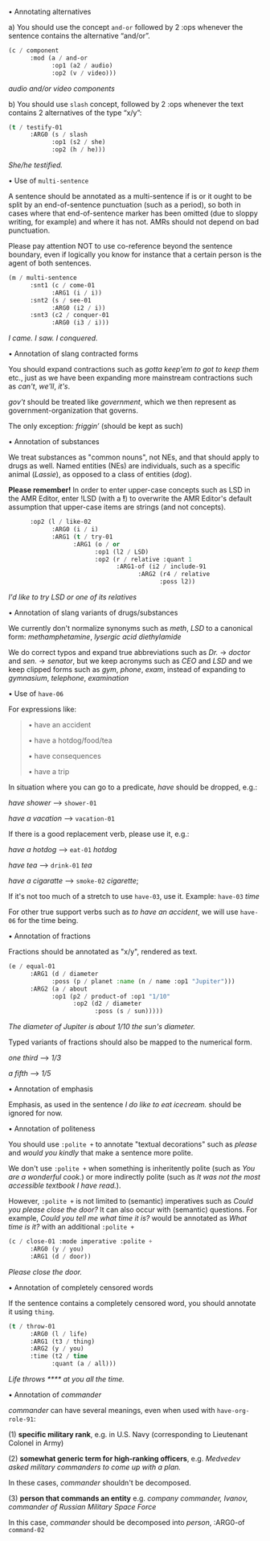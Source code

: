 •  Annotating alternatives

a) You should use the concept <code>and-or</code> followed by 2 :ops whenever the sentence contains the alternative “and/or”.


```lisp
(c / component
      :mod (a / and-or
            :op1 (a2 / audio)
            :op2 (v / video)))
```            

<i>audio and/or video components</i>

b) You should use <code>slash</code> concept, followed by 2 :ops whenever the text contains 2 alternatives of the type “x/y”:

```lisp
(t / testify-01
      :ARG0 (s / slash
            :op1 (s2 / she)
            :op2 (h / he)))
```

<i>She/he testified.</i>


•  Use of <code>multi-sentence</code>

A sentence should be annotated as a multi-sentence if is or it ought to be split by an end-of-sentence punctuation (such as a period), so both in cases where that end-of-sentence marker has been omitted (due to sloppy writing, for example) and where it has not. AMRs should not depend on bad punctuation.

Please pay attention NOT to use co-reference beyond the sentence boundary, even if logically you know for instance that a certain person is the agent of both sentences. 

```lisp
(m / multi-sentence
      :snt1 (c / come-01
            :ARG1 (i / i))
      :snt2 (s / see-01
            :ARG0 (i2 / i))
      :snt3 (c2 / conquer-01
            :ARG0 (i3 / i)))
```

<i>I came. I saw. I conquered.</i>


•  Annotation of slang contracted forms

You should expand contractions such as <i>gotta keep'em to got to keep them</i> etc., just as we have been expanding more mainstream contractions such as <i>can't</i>, <i>we'll</i>, <i>it's</i>.

<i>gov't</i> should be treated like <i>government</i>, which we then represent as government-organization that governs.

The only exception: <i>friggin’</i> (should be kept as such)


•  Annotation of substances

We treat substances as "common nouns", not NEs, and that should apply to drugs as well. Named entities (NEs) are individuals, such as a specific animal (<i>Lassie</i>), as opposed to a class of entities (<i>dog</i>).

<b>Please remember!</b> In order to enter upper-case concepts such as LSD in the AMR Editor, enter !LSD (with a <b>!</b>) to overwrite the AMR Editor's default assumption that upper-case items are strings (and not concepts).

```lisp
      :op2 (l / like-02
            :ARG0 (i / i)
            :ARG1 (t / try-01
                  :ARG1 (o / or
                        :op1 (l2 / LSD)
                        :op2 (r / relative :quant 1
                              :ARG1-of (i2 / include-91
                                    :ARG2 (r4 / relative
                                          :poss l2))
```

<i>I'd like to try LSD or one of its relatives</i>


•  Annotation of slang variants of drugs/substances

We currently don't normalize synonyms such as <i>meth</i>, <i>LSD</i> to a canonical form: <i>methamphetamine</i>, <i>lysergic acid diethylamide</i> 

We do correct typos and expand true abbreviations such as <i>Dr.</i> -> <i>doctor</i> and <i>sen.</i> -> <i>senator</i>, but we keep acronyms such as <i>CEO</i> and <i>LSD</i> and we keep clipped forms such as <i>gym</i>, <i>phone</i>, <i>exam</i>, instead of expanding to <i>gymnasium</i>, <i>telephone</i>, <i>examination</i>


•  Use of <code>have-06</code>

For expressions like:


> • have an accident
>
> • have a hotdog/food/tea
>
> • have consequences
>
> • have a trip 

In situation where you can go to a predicate, <i>have</i> should be dropped, e.g.:

<i>have shower</i> --> <code>shower-01</code>

<i>have a vacation</i> --> <code>vacation-01</code>

If there is a good replacement verb, please use it, e.g.: 

<i>have a hotdog</i> --> <code>eat-01</code> <i>hotdog</i>

<i>have tea</i> --> <code>drink-01</code> <i>tea</i>

<i>have a cigaratte</i> --> <code>smoke-02</code> <i>cigarette</i>; 


If it's not too much of a stretch to use <code>have-03</code>, use it. Example: <code>have-03</code> <i>time</i>

For other true support verbs such as <i>to have an accident</i>, we will use <code>have-06</code> for the time being.


•  Annotation of fractions

Fractions should be annotated as "x/y", rendered as text. 

```lisp
(e / equal-01
      :ARG1 (d / diameter
            :poss (p / planet :name (n / name :op1 "Jupiter")))
      :ARG2 (a / about
            :op1 (p2 / product-of :op1 "1/10"
                  :op2 (d2 / diameter
                        :poss (s / sun)))))
```

<i>The diameter of Jupiter is about 1/10 the sun's diameter.</i>


Typed variants of fractions should also be mapped to the numerical form.

<i>one third</i> --> <i>1/3</i>

<i>a fifth</i> --> <i>1/5</i>


•  Annotation of emphasis

Emphasis, as used in the sentence <i>I do like to eat icecream.</i> should be ignored for now.


•  Annotation of politeness

You should use <code>:polite +</code> to annotate "textual decorations" such as <i>please</i> and <i>would you kindly</i> that make a sentence more polite.

We don't use <code>:polite +</code> when something is inheritently polite (such as <i>You are a wonderful cook.</i>) or more indirectly polite (such as <i>It was not the most accessible textbook I have read.</i>).

However, <code>:polite +</code> is not limited to (semantic) imperatives such as <i>Could you please close the door?</i>
It can also occur with (semantic) questions. For example, <i>Could you tell me what time it is?</i> would be annotated as <i>What time is it?</i> with an additional <code>:polite +</code>

```lisp
(c / close-01 :mode imperative :polite +
      :ARG0 (y / you)
      :ARG1 (d / door))
```

<i>Please close the door.</i>


•  Annotation of completely censored words

If the sentence contains a completely censored word, you should annotate it using <code>thing</code>.

```lisp
(t / throw-01
      :ARG0 (l / life)
      :ARG1 (t3 / thing)
      :ARG2 (y / you)
      :time (t2 / time
            :quant (a / all)))
```

<i>Life throws **** at you all the time.</i>


•  Annotation of <i>commander</i>

<i>commander</i> can have several meanings, even when used with <code>have-org-role-91</code>:

(1) <b>specific military rank</b>, e.g. in U.S. Navy (corresponding to Lieutenant Colonel in Army)

(2) <b>somewhat generic term for high-ranking officers</b>, e.g. <i>Medvedev asked military commanders to come up with a plan.</i>


In these cases, <i>commander</i> shouldn't be decomposed.

(3) <b>person that commands an entity</b> e.g. <i>company commander, Ivanov, commander of Russian Military Space Force</i>

In this case, <i>commander</i> should be decomposed into <i>person</i>, :ARG0-of <code>command-02</code>






